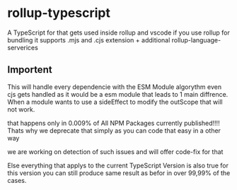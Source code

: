 # rollup-typescript
A TypeScript for that gets used inside rollup and vscode if you use rollup for bundling it supports .mjs and .cjs extension + additional rollup-language-serverices


## Importent
This will handle every dependencie with the ESM Module algorythm even cjs gets handled as it would be a esm module that leads to 1 main diffrence.
When a module wants to use a sideEffect to modify the outScope that will not work.

that happens only in 0.009% of All NPM Packages currently published!!!! Thats why we deprecate that simply as you can code that easy in a other way

we are working on detection of such issues and will offer code-fix for that


Else everything that applys to the current TypeScript Version is also true for this version you can still produce same result as befor in over 99,99% of the cases.


